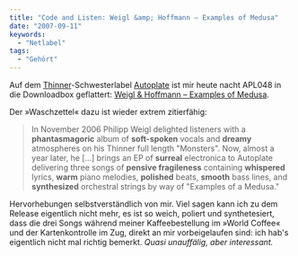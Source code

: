 ```yaml
---
title: "Code and Listen: Weigl &amp; Hoffmann – Examples of Medusa"
date: "2007-09-11"
keywords:
  - "Netlabel"
tags:
  - "Gehört"
---
```


Auf dem [Thinner](http://www.thinner.cc/)\-Schwesterlabel [Autoplate](http://www.thinner.cc/releases.php?label=apl) ist mir heute nacht APL048 in die Downloadbox geflattert: [Weigl & Hoffmann – Examples of Medusa](http://www.thinner.cc/releases.php?r=apl048).

Der »Waschzettel« dazu ist wieder extrem zitierfähig:

> In November 2006 Philipp Weigl delighted listeners with a **phantasmagoric** album of **soft-spoken** vocals and **dreamy** atmospheres on his Thinner full length "Monsters". Now, almost a year later, he \[...\] brings an EP of **surreal** electronica to Autoplate delivering three songs of **pensive fragileness** containing **whispered** lyrics, **warm** piano melodies, **polished** beats, **smooth** bass lines, and **synthesized** orchestral strings by way of "Examples of a Medusa."

Hervorhebungen selbstverständlich von mir. Viel sagen kann ich zu dem Release eigentlich nicht mehr, es ist so weich, poliert und synthetesiert, dass die drei Songs während meiner Kaffeebestellung im »World Coffee« und der Kartenkontrolle im Zug, direkt an mir vorbeigelaufen sind: ich hab's eigentlich nicht mal richtig bemerkt. _Quasi unauffälig, aber interessant._
